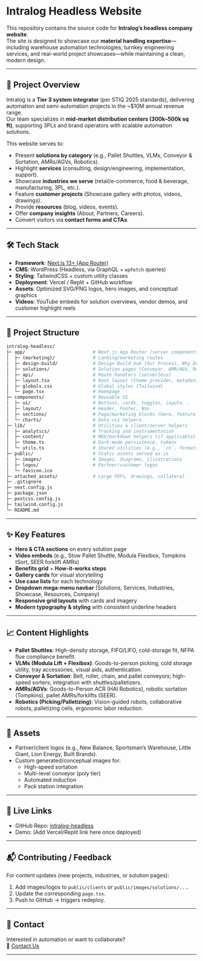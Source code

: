 # Intralog Headless Website

This repository contains the source code for **Intralog’s headless company website**.  
The site is designed to showcase our **material handling expertise**—including warehouse automation technologies, turnkey engineering services, and real-world project showcases—while maintaining a clean, modern design.

---

## 🚀 Project Overview

Intralog is a **Tier 3 system integrator** (per STIQ 2025 standards), delivering automation and semi-automation projects in the ~$10M annual revenue range.  
Our team specializes in **mid-market distribution centers (300k–500k sq ft)**, supporting 3PLs and brand operators with scalable automation solutions.

This website serves to:

- Present **solutions by category** (e.g., Pallet Shuttles, VLMs, Conveyor & Sortation, AMRs/AGVs, Robotics).
- Highlight **services** (consulting, design/engineering, implementation, support).
- Showcase **industries we serve** (retail/e-commerce, food & beverage, manufacturing, 3PL, etc.).
- Feature **customer projects** (Showcase gallery with photos, videos, drawings).
- Provide **resources** (blog, videos, events).
- Offer **company insights** (About, Partners, Careers).
- Convert visitors via **contact forms and CTAs**.

---

## 🛠 Tech Stack

- **Framework**: [Next.js 13+ (App Router)](https://nextjs.org/)  
- **CMS**: WordPress (Headless, via GraphQL + `wpFetch` queries)  
- **Styling**: TailwindCSS + custom utility classes  
- **Deployment**: Vercel / Replit + GitHub workflow  
- **Assets**: Optimized SVG/PNG logos, hero images, and conceptual graphics  
- **Videos**: YouTube embeds for solution overviews, vendor demos, and customer highlight reels  

---

## 📂 Project Structure
```bash
intralog-headless/
├─ app/                         # Next.js App Router (server components by default)
│  ├─ (marketing)/              # Landing/marketing routes
│  ├─ design-build/             # Design-Build hub (Our Process, Why Design-Build)
│  ├─ solutions/                # Solution pages (Conveyor, AMR/AGV, Robotics, VLM, etc.)
│  ├─ api/                      # Route handlers (serverless)
│  ├─ layout.tsx                # Root layout (theme provider, metadata)
│  ├─ globals.css               # Global styles (Tailwind)
│  └─ page.tsx                  # Homepage
├─ components/                  # Reusable UI
│  ├─ ui/                       # Buttons, cards, toggles, inputs...
│  ├─ layout/                   # Header, Footer, Nav
│  ├─ sections/                 # Page/marketing blocks (hero, feature grids)
│  └─ charts/                   # Data-viz helpers
├─ lib/                         # Utilities & client/server helpers
│  ├─ analytics/                # Tracking and instrumentation
│  ├─ content/                  # MDX/markdown helpers (if applicable)
│  ├─ theme.ts                  # Dark-mode persistence, tokens
│  └─ utils.ts                  # Shared utilities (e.g., `cn`, formatters)
├─ public/                      # Static assets served as-is
│  ├─ images/                   # Images, diagrams, illustrations
│  ├─ logos/                    # Partner/customer logos
│  └─ favicon.ico
├─ attached_assets/             # Large PDFs, drawings, collateral
├─ .gitignore
├─ next.config.js
├─ package.json
├─ postcss.config.js
├─ tailwind.config.js
└─ README.md
```


---

## ✨ Key Features

- **Hero & CTA sections** on every solution page
- **Video embeds** (e.g., Stow Pallet Shuttle, Modula Flexibox, Tompkins tSort, SEER forklift AMRs)
- **Benefits grid** + **How-it-works steps**
- **Gallery cards** for visual storytelling
- **Use case lists** for each technology
- **Dropdown mega-menu navbar** (Solutions, Services, Industries, Showcase, Resources, Company)
- **Responsive grid layouts** with cards and imagery
- **Modern typography & styling** with consistent underline headers

---

## 📈 Content Highlights

- **Pallet Shuttles**: High-density storage, FIFO/LIFO, cold-storage fit, NFPA flue compliance benefit.  
- **VLMs (Modula Lift + Flexibox)**: Goods-to-person picking, cold storage utility, tray accessories, visual aids, authentication.  
- **Conveyor & Sortation**: Belt, roller, chain, and pallet conveyors; high-speed sorters; integration with shuttles/palletizers.  
- **AMRs/AGVs**: Goods-to-Person ACR (HAI Robotics), robotic sortation (Tompkins), pallet AMRs/forklifts (SEER).  
- **Robotics (Picking/Palletizing)**: Vision-guided robots, collaborative robots, palletizing cells, ergonomic labor reduction.  

---

## 📸 Assets

- Partner/client logos (e.g., New Balance, Sportsman’s Warehouse, Little Giant, Lion Energy, Built Brands).  
- Custom generated/conceptual images for:
  - High-speed sortation
  - Multi-level conveyor (poly tier)
  - Automated induction
  - Pack station integration  

---

## 🔗 Live Links

- GitHub Repo: [intralog-headless](https://github.com/a-a-ronc/intralog-headless)  
- Demo: (Add Vercel/Replit link here once deployed)  

---

## 📬 Contributing / Feedback

For content updates (new projects, industries, or solution pages):  
1. Add images/logos to `public/clients` or `public/images/solutions/...`.  
2. Update the corresponding `page.tsx`.  
3. Push to GitHub → triggers redeploy.  

---

## 📢 Contact

Interested in automation or want to collaborate?  
📩 [Contact Us](https://intralog.io/contact)

---
